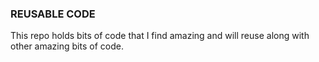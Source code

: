 ### REUSABLE CODE

This repo holds bits of code that I find amazing and will reuse along with other amazing bits of code.